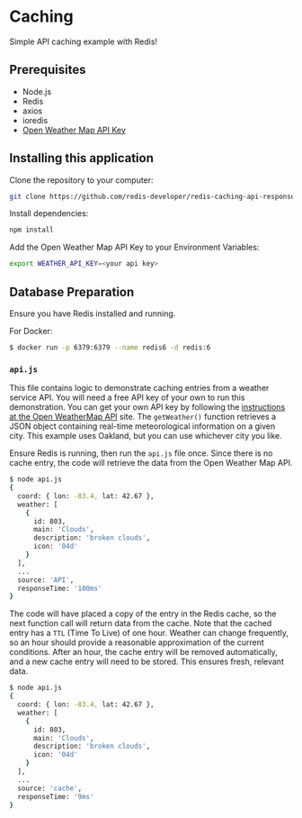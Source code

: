 # Caching
Simple API caching example with Redis!

## Prerequisites
- Node.js
- Redis
- axios
- ioredis
- [Open Weather Map API Key ](https://openweathermap.org/api)

## Installing this application

Clone the repository to your computer:

```bash
git clone https://github.com/redis-developer/redis-caching-api-responses
```

Install dependencies:
```bash
npm install 
```

Add the Open Weather Map API Key to your Environment Variables:
```bash
export WEATHER_API_KEY=<your api key>
```

## Database Preparation

Ensure you have Redis installed and running.

For Docker:
```bash
$ docker run -p 6379:6379 --name redis6 -d redis:6 
```

### `api.js`

This file contains logic to demonstrate caching entries from a weather service API.  You will need a free API key of your own to run this demonstration. You can get your own API key by following the [instructions at the Open WeatherMap API](https://openweathermap.org/api) site.  The `getWeather()` function retrieves a JSON object containing real-time meteorological information on a given city. This example uses Oakland, but you can use whichever city you like.

Ensure Redis is running, then run the `api.js` file once.  Since there is no cache entry, the code will retrieve the data from the Open Weather Map API.

```bash
$ node api.js
{
  coord: { lon: -83.4, lat: 42.67 },
  weather: [
    {
      id: 803,
      main: 'Clouds',
      description: 'broken clouds',
      icon: '04d'
    }
  ],
  ...
  source: 'API',
  responseTime: '180ms'
}
```

The code will have placed a copy of the entry in the Redis cache, so the next function call will return data from the cache. Note that the cached entry has a `TTL` (Time To Live) of one hour. Weather can change frequently, so an hour should provide a reasonable approximation of the current conditions. After an hour, the cache entry will be removed automatically, and a new cache entry will need to be stored. This ensures fresh, relevant data.

```bash
$ node api.js
{
  coord: { lon: -83.4, lat: 42.67 },
  weather: [
    {
      id: 803,
      main: 'Clouds',
      description: 'broken clouds',
      icon: '04d'
    }
  ],
  ...
  source: 'cache',
  responseTime: '9ms'
}
```
